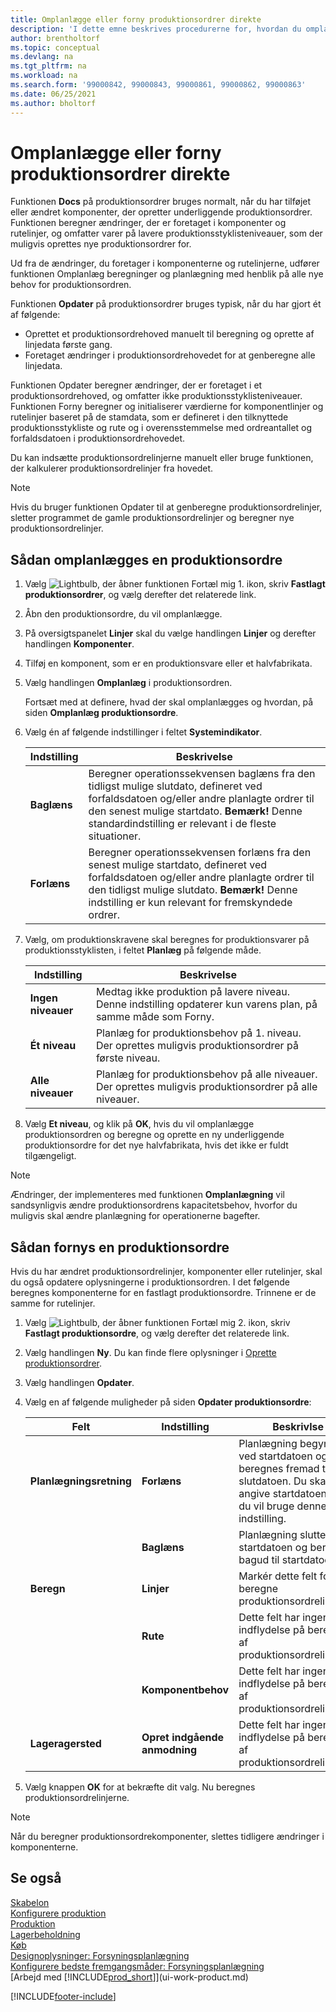 ```yaml
---
title: Omplanlægge eller forny produktionsordrer direkte
description: 'I dette emne beskrives procedurerne for, hvordan du omplanlægger produktionsordrer og opdaterer produktionsordrer direkte.'
author: brentholtorf
ms.topic: conceptual
ms.devlang: na
ms.tgt_pltfrm: na
ms.workload: na
ms.search.form: '99000842, 99000843, 99000861, 99000862, 99000863'
ms.date: 06/25/2021
ms.author: bholtorf
---
```

# Omplanlægge eller forny produktionsordrer direkte

Funktionen **Docs** på produktionsordrer bruges normalt, når du har tilføjet eller ændret komponenter, der opretter underliggende produktionsordrer. Funktionen beregner ændringer, der er foretaget i komponenter og rutelinjer, og omfatter varer på lavere produktionsstyklisteniveauer, som der muligvis oprettes nye produktionsordrer for.  

Ud fra de ændringer, du foretager i komponenterne og rutelinjerne, udfører funktionen Omplanlæg beregninger og planlægning med henblik på alle nye behov for produktionsordren.  

Funktionen **Opdater** på produktionsordrer bruges typisk, når du har gjort ét af følgende:

- Oprettet et produktionsordrehoved manuelt til beregning og oprette af linjedata første gang.
- Foretaget ændringer i produktionsordrehovedet for at genberegne alle linjedata.

Funktionen Opdater beregner ændringer, der er foretaget i et produktionsordrehoved, og omfatter ikke produktionsstyklisteniveauer. Funktionen Forny beregner og initialiserer værdierne for komponentlinjer og rutelinjer baseret på de stamdata, som er defineret i den tilknyttede produktionsstykliste og rute og i overensstemmelse med ordreantallet og forfaldsdatoen i produktionsordrehovedet.

Du kan indsætte produktionsordrelinjerne manuelt eller bruge funktionen, der kalkulerer produktionsordrelinjer fra hovedet.  

> [!NOTE]
> Hvis du bruger funktionen Opdater til at genberegne produktionsordrelinjer, sletter programmet de gamle produktionsordrelinjer og beregner nye produktionsordrelinjer.  

## Sådan omplanlægges en produktionsordre

1. Vælg ![Lightbulb, der åbner funktionen Fortæl mig 1.](media/ui-search/search_small.png "Fortæl mig, hvad du vil foretage dig") ikon, skriv **Fastlagt produktionsordrer**, og vælg derefter det relaterede link.  
2. Åbn den produktionsordre, du vil omplanlægge.  
3. På oversigtspanelet **Linjer** skal du vælge handlingen **Linjer** og derefter handlingen **Komponenter**.  
4. Tilføj en komponent, som er en produktionsvare eller et halvfabrikata.  
5. Vælg handlingen **Omplanlæg** i produktionsordren.  

    Fortsæt med at definere, hvad der skal omplanlægges og hvordan, på siden **Omplanlæg produktionsordre**.  
6. Vælg én af følgende indstillinger i feltet **Systemindikator**.  

    | Indstilling | Beskrivelse |
    |--|--|
    | **Baglæns** | Beregner operationssekvensen baglæns fra den tidligst mulige slutdato, defineret ved forfaldsdatoen og/eller andre planlagte ordrer til den senest mulige startdato. **Bemærk!** Denne standardindstilling er relevant i de fleste situationer. |
    | **Forlæns** | Beregner operationssekvensen forlæns fra den senest mulige startdato, defineret ved forfaldsdatoen og/eller andre planlagte ordrer til den tidligst mulige slutdato. **Bemærk!** Denne indstilling er kun relevant for fremskyndede ordrer. |

7. Vælg, om produktionskravene skal beregnes for produktionsvarer på produktionsstyklisten, i feltet **Planlæg** på følgende måde.  

    |Indstilling|Beskrivelse|  
    |----------------------------------|---------------------------------------|  
    |**Ingen niveauer**|Medtag ikke produktion på lavere niveau. Denne indstilling opdaterer kun varens plan, på samme måde som Forny.|  
    |**Ét niveau**|Planlæg for produktionsbehov på 1. niveau. Der oprettes muligvis produktionsordrer på første niveau.|  
    |**Alle niveauer**|Planlæg for produktionsbehov på alle niveauer. Der oprettes muligvis produktionsordrer på alle niveauer.|  

8. Vælg **Et niveau**, og klik på **OK**, hvis du vil omplanlægge produktionsordren og beregne og oprette en ny underliggende produktionsordre for det nye halvfabrikata, hvis det ikke er fuldt tilgængeligt.  

> [!NOTE]  
> Ændringer, der implementeres med funktionen **Omplanlægning** vil sandsynligvis ændre produktionsordrens kapacitetsbehov, hvorfor du muligvis skal ændre planlægning for operationerne bagefter.  

## Sådan fornys en produktionsordre

Hvis du har ændret produktionsordrelinjer, komponenter eller rutelinjer, skal du også opdatere oplysningerne i produktionsordren. I det følgende beregnes komponenterne for en fastlagt produktionsordre. Trinnene er de samme for rutelinjer.

1. Vælg ![Lightbulb, der åbner funktionen Fortæl mig 2.](media/ui-search/search_small.png "Fortæl mig, hvad du vil foretage dig") ikon, skriv **Fastlagt produktionsordre**, og vælg derefter det relaterede link.  
2. Vælg handlingen **Ny**. Du kan finde flere oplysninger i [Oprette produktionsordrer](production-how-to-create-production-orders.md).  
3. Vælg handlingen **Opdater**.
4. Vælg en af følgende muligheder på siden **Opdater produktionsordre**:

    |Felt|Indstilling|Beskrivlse|  
    |----------------------------------|---------------|---------------------------------------|  
    |**Planlægningsretning**|**Forlæns**|Planlægning begynder ved startdatoen og beregnes fremad til slutdatoen. Du skal angive startdatoen, hvis du vil bruge denne indstilling.|  
    ||**Baglæns**|Planlægning slutter ved startdatoen og beregnes bagud til startdatoen.|  
    |**Beregn**|**Linjer**|Markér dette felt for at beregne produktionsordrelinjerne.|  
    ||**Rute**|Dette felt har ingen indflydelse på beregning af produktionsordrelinjerne.|  
    ||**Komponentbehov**|Dette felt har ingen indflydelse på beregning af produktionsordrelinjerne.|  
    |**Lageragersted**|**Opret indgående anmodning**|Dette felt har ingen indflydelse på beregning af produktionsordrelinjerne.|  

5. Vælg knappen **OK** for at bekræfte dit valg. Nu beregnes produktionsordrelinjerne.

> [!NOTE]  
> Når du beregner produktionsordrekomponenter, slettes tidligere ændringer i komponenterne.

## Se også

[Skabelon](production-planning.md)  
[Konfigurere produktion](production-configure-production-processes.md)  
[Produktion](production-manage-manufacturing.md)    
[Lagerbeholdning](inventory-manage-inventory.md)  
[Køb](purchasing-manage-purchasing.md)  
[Designoplysninger: Forsyningsplanlægning](design-details-supply-planning.md)   
[Konfigurere bedste fremgangsmåder: Forsyningsplanlægning](setup-best-practices-supply-planning.md)  
[Arbejd med [!INCLUDE[prod_short](includes/prod_short.md)]](ui-work-product.md)


[!INCLUDE[footer-include](includes/footer-banner.md)]